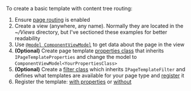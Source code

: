 To create a basic template with content tree routing:

1. Ensure [page routing](https://github.com/kentico-ericd/xperience-template-samples/blob/master/BlankCore/Startup.cs#L39) is enabled
1. Create a view (anywhere, any name). Normally they are located in the _~/Views_ directory, but I've sectioned these examples for better readability
1. Use [`@model ComponentViewModel`](https://github.com/kentico-ericd/xperience-template-samples/blob/master/BlankCore/BasicTemplate/_AltTemplate.cshtml#L9) to get data about the page in the view
1. __(Optional)__ Create page template [properties class](https://github.com/kentico-ericd/xperience-template-samples/blob/master/BlankCore/BasicTemplate/BasicTemplateProperties.cs) that inherits `IPageTemplateProperties` and change the model to `ComponentViewModel<YourPropertiesClass>`
1. __(Optional)__ Create a [filter class](https://github.com/kentico-ericd/xperience-template-samples/blob/master/BlankCore/BasicTemplate/BasicTemplateFilter.cs) which inherits `IPageTemplateFilter` and defines what templates are available for your page type and [register](https://github.com/kentico-ericd/xperience-template-samples/blob/master/BlankCore/Startup.cs#L59) it
1. Register the template: [with properties](https://github.com/kentico-ericd/xperience-template-samples/blob/master/BlankCore/Registrations.cs#L8) or [without](https://github.com/kentico-ericd/xperience-template-samples/blob/master/BlankCore/Registrations.cs#L13)
